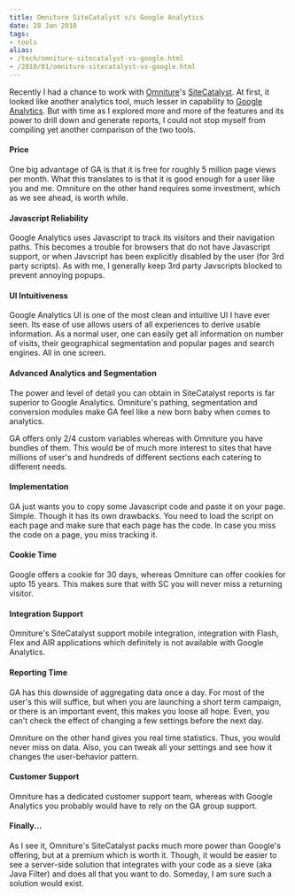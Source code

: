 ```yaml
---
title: Omniture SiteCatalyst v/s Google Analytics
date: 28 Jan 2010
tags: 
- tools
alias:
- /tech/omniture-sitecatalyst-vs-google.html
- /2010/01/omniture-sitecatalyst-vs-google.html
---
```


Recently I had a chance to work with 
<a href="http://www.omniture.com/en/">Omniture</a>'s 
<a href="http://www.omniture.com/en/products/online_analytics/sitecatalyst">SiteCatalyst</a>. At first, it looked like another analytics tool, much lesser in capability to 
<a href="http://www.google.com/analytics/">Google Analytics</a>. But with time as I explored more and more of the features and its power to drill down and generate reports, I could not stop myself from compiling yet another comparison of the two tools. 

<!-- break here -->

#### Price

One big advantage of GA is that it is free for roughly 5 million page views per month. What this translates to is that it is good enough for a user like you and me. Omniture on the other hand requires some investment, which as we see ahead, is worth while. 

#### Javascript Reliability

Google Analytics uses Javascript to track its visitors and their navigation paths. This becomes a trouble for browsers that do not have Javascript support, or when Javscript has been explicitly disabled by the user (for 3rd party scripts). As with me, I generally keep 3rd party Javscripts blocked to prevent annoying popups. 

#### UI Intuitiveness

Google Analytics UI is one of the most clean and intuitive UI I have ever seen. Its ease of use allows users of all experiences to derive usable information. As a normal user, one can easily get all information on number of visits, their geographical segmentation and popular pages and search engines. All in one screen. 

#### Advanced Analytics and Segmentation

The power and level of detail you can obtain in SiteCatalyst reports is far superior to Google Analytics. Omniture's pathing, segmentation and conversion modules make GA feel like a new born baby when comes to analytics. 

GA offers only 2/4 custom variables whereas with Omniture you have bundles of them. This would be of much more interest to sites that have millions of user's and hundreds of different sections each catering to different needs. 

#### Implementation

GA just wants you to copy some Javascript code and paste it on your page. Simple. Though it has its own drawbacks. You need to load the script on each page and make sure that each page has the code. In case you miss the code on a page, you miss tracking it. 

#### Cookie Time

Google offers a cookie for 30 days, whereas Omniture can offer cookies for upto 15 years. This makes sure that with SC you will never miss a returning visitor. 

#### Integration Support

Omniture's SiteCatalyst support mobile integration, integration with Flash, Flex and AIR applications which definitely is not available with Google Analytics. 

#### Reporting Time

GA has this downside of aggregating data once a day. For most of the user's this will suffice, but when you are launching a short term campaign, or there is an important event, this makes you loose all hope. Even, you can't check the effect of changing a few settings before the next day. 

Omniture on the other hand gives you real time statistics. Thus, you would never miss on data. Also, you can tweak all your settings and see how it changes the user-behavior pattern. 

#### Customer Support

Omniture has a dedicated customer support team, whereas with Google Analytics you probably would have to rely on the GA group support. 

#### Finally...

As I see it, Omniture's SiteCatalyst packs much more power than Google's offering, but at a premium which is worth it. Though, it would be easier to see a server-side solution that integrates with your code as a sieve (aka Java Filter) and does all that you want to do. Someday, I am sure such a solution would exist.